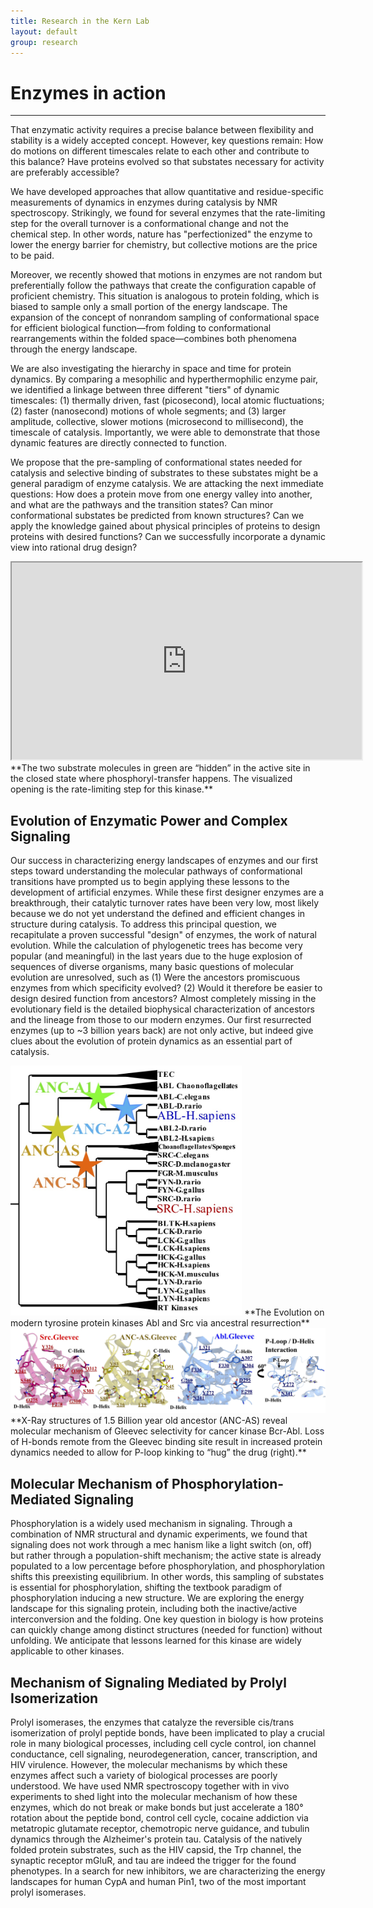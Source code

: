 ```yaml
---
title: Research in the Kern Lab
layout: default
group: research
---
```


# Enzymes in action
---
That enzymatic activity requires a precise balance between flexibility and stability is a widely accepted concept. However, key questions remain: How do motions on different timescales relate to each other and contribute to this balance? Have proteins evolved so that substates necessary for activity are preferably accessible?

We have developed approaches that allow quantitative and residue-specific measurements of dynamics in enzymes during catalysis by NMR spectroscopy. Strikingly, we found for several enzymes that the rate-limiting step for the overall turnover is a conformational change and not the chemical step. In other words, nature has "perfectionized" the enzyme to lower the energy barrier for chemistry, but collective motions are the price to be paid.

Moreover, we recently showed that motions in enzymes are not random but preferentially follow the pathways that create the configuration capable of proficient chemistry. This situation is analogous to protein folding, which is biased to sample only a small portion of the energy landscape. The expansion of the concept of nonrandom sampling of conformational space for efficient biological function—from folding to conformational rearrangements within the folded space—combines both phenomena through the energy landscape.

We are also investigating the hierarchy in space and time for protein dynamics. By comparing a mesophilic and hyperthermophilic enzyme pair, we identified a linkage between three different "tiers" of dynamic timescales: (1) thermally driven, fast (picosecond), local atomic fluctuations; (2) faster (nanosecond) motions of whole segments; and (3) larger amplitude, collective, slower motions (microsecond to millisecond), the timescale of catalysis. Importantly, we were able to demonstrate that those dynamic features are directly connected to function.

We propose that the pre-sampling of conformational states needed for catalysis and selective binding of substrates to these substates might be a general paradigm of enzyme catalysis. We are attacking the next immediate questions: How does a protein move from one energy valley into another, and what are the pathways and the transition states? Can minor conformational substates be predicted from known structures? Can we apply the knowledge gained about physical principles of proteins to design proteins with desired functions? Can we successfully incorporate a dynamic view into rational drug design?

<div class="row text-center"><iframe width="560" height="315" src="https://www.youtube.com/embed/videoseries?list=PL9BXLQ4wcldFh-hCi5LgvxdgfpvIogUdi" allowfullscreen></iframe></div>
**The two substrate molecules in green are “hidden” in the active site in the closed state where phosphoryl-transfer happens. The visualized opening is the rate-limiting step for this kinase.**

## Evolution of Enzymatic Power and Complex Signaling
Our success in characterizing energy landscapes of enzymes and our first steps toward understanding the molecular pathways of conformational transitions have prompted us to begin applying these lessons to the development of artificial enzymes. While these first designer enzymes are a breakthrough, their catalytic turnover rates have been very low, most likely because we do not yet understand the defined and efficient changes in structure during catalysis. To address this principal question, we recapitulate a proven successful "design" of enzymes, the work of natural evolution. While the calculation of phylogenetic trees has become very popular (and meaningful) in the last years due to the huge explosion of sequences of diverse organisms, many basic questions of molecular evolution are unresolved, such as (1) Were the ancestors promiscuous enzymes from which specificity evolved? (2) Would it therefore be easier to design desired function from ancestors? Almost completely missing in the evolutionary field is the detailed biophysical characterization of ancestors and the lineage from those to our modern enzymes. Our first resurrected enzymes (up to ~3 billion years back) are not only active, but indeed give clues about the evolution of protein dynamics as an essential part of catalysis.

<img class="img-responsive center-block" src="/static/img/asr_abl_src.jpg" alt="ASR and phylogentic tree of Src and Abl kinases" style="max-height:400px;">
**The Evolution on modern tyrosine protein kinases Abl and Src via ancestral resurrection**

<img class="img-responsive center-block" src="/static/img/xray_anc_as.jpg" alt="X-ray structures with Gleevec bound" style="max-height:200px;">
**X-Ray structures of 1.5 Billion year old ancestor (ANC-AS) reveal molecular mechanism of Gleevec selectivity for cancer kinase Bcr-Abl. Loss of H-bonds remote from the Gleevec binding site result in increased protein dynamics needed to allow for P-loop kinking to “hug” the drug (right).**

## Molecular Mechanism of Phosphorylation-Mediated Signaling
Phosphorylation is a widely used mechanism in signaling. Through a combination of NMR structural and dynamic experiments, we found that signaling does not work through a mec    hanism like a light switch (on, off) but rather through a population-shift mechanism; the active state is already populated to a low percentage before phosphorylation, and phosphorylation shifts this preexisting equilibrium. In other words, this sampling of substates is essential for phosphorylation, shifting the textbook paradigm of phosphorylation inducing a new structure. We are exploring the energy landscape for this signaling protein, including both the inactive/active interconversion and the folding. One key question in biology is how proteins can quickly change among distinct structures (needed for function) without unfolding. We anticipate that lessons learned for this kinase are widely applicable to other kinases.

## Mechanism of Signaling Mediated by Prolyl Isomerization
Prolyl isomerases, the enzymes that catalyze the reversible cis/trans isomerization of prolyl peptide bonds, have been implicated to play a crucial role in many biological processes, including cell cycle control, ion channel conductance, cell signaling, neurodegeneration, cancer, transcription, and HIV virulence. However, the molecular mechanisms by which these enzymes affect such a variety of biological processes are poorly understood. We have used NMR spectroscopy together with in vivo experiments to shed light into the molecular mechanism of how these enzymes, which do not break or make bonds but just accelerate a 180° rotation about the peptide bond, control cell cycle, cocaine addiction via metatropic glutamate receptor, chemotropic nerve guidance, and tubulin dynamics through the Alzheimer's protein tau. Catalysis of the natively folded protein substrates, such as the HIV capsid, the Trp channel, the synaptic receptor mGluR, and tau are indeed the trigger for the found phenotypes. In a search for new inhibitors, we are characterizing the energy landscapes for human CypA and human Pin1, two of the most important prolyl isomerases.

